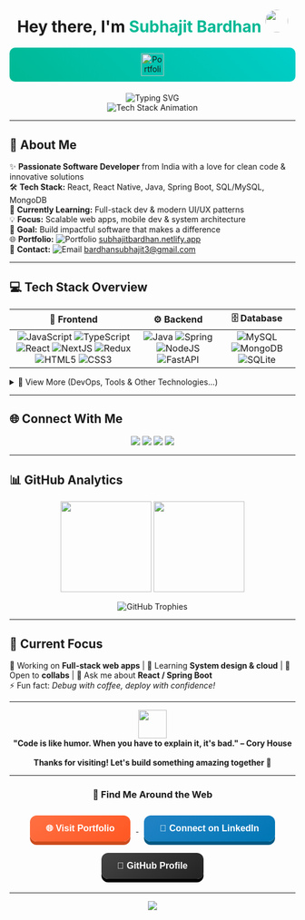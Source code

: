 <!-- ⭐ Compact & Stylish README by Subhajit Bardhan -->
<div align="center">
  <h1>
    Hey there, I'm <span style="color:#00b894;">Subhajit Bardhan</span>
    <img src="https://media.giphy.com/media/hvRJCLFzcasrR4ia7z/giphy.gif" width="40" style="border-radius:50%;" />
  </h1>

  <!-- 🌐 Portfolio Link with Gradient -->
 <div style="
  background: linear-gradient(45deg, #00b894, #00cec9);
  padding: 10px;
  border-radius: 10px;
  margin: 20px 0;">
  <a href="https://subhajitbardhan.netlify.app/" target="_blank">
    <img src="https://img.shields.io/badge/_Live_Portfolio-FF5722?style=for-the-badge&logo=safari&logoColor=white" alt="Portfolio" height="40" />
  </a>
</div>


  <!-- Typing Animation -->
  <img src="https://readme-typing-svg.demolab.com?font=Fira+Code&weight=500&size=24&pause=1000&color=00B894&center=true&vCenter=true&width=550&lines=Full+Stack+Software+Developer;React+%7C+Node.js+%7C+Spring+Boot+%7C+Java;Frontend+%26+Backend+Expert;Always+Learning+%26+Building;Open+Source+Contributor" alt="Typing SVG" />

  <br/>

  <!-- Tech Icons -->
  <img src="https://skillicons.dev/icons?i=react,nodejs,spring,mongodb,java,javascript,typescript,html,css,mysql,git,github&theme=dark&perline=6" alt="Tech Stack Animation" />
</div>

---

## 🚀 About Me
✨ **Passionate Software Developer** from India with a love for clean code & innovative solutions  
🛠 **Tech Stack:** React, React Native, Java, Spring Boot, SQL/MySQL, MongoDB  
🌱 **Currently Learning:** Full-stack dev & modern UI/UX patterns  
💡 **Focus:** Scalable web apps, mobile dev & system architecture  
🎯 **Goal:** Build impactful software that makes a difference  
🌐 **Portfolio:** ![Portfolio](https://img.shields.io/badge/Portfolio-FF5722?style=flat-square&logo=safari&logoColor=white) [subhajitbardhan.netlify.app](https://subhajitbardhan.netlify.app/)  
📧 **Contact:** ![Email](https://img.shields.io/badge/Email-D14836?style=flat-square&logo=gmail&logoColor=white) [bardhansubhajit3@gmail.com](mailto:bardhansubhajit3@gmail.com)

---

## 💻 Tech Stack Overview

<div align="center">

| 🎨 Frontend | ⚙️ Backend | 🗄️ Database |
| :-: | :-: | :-: |
| ![JavaScript](https://img.shields.io/badge/javascript-%23323330?style=for-the-badge&logo=javascript&logoColor=%23F7DF1E) ![TypeScript](https://img.shields.io/badge/typescript-%23007ACC?style=for-the-badge&logo=typescript&logoColor=white) ![React](https://img.shields.io/badge/react-%2320232a?style=for-the-badge&logo=react&logoColor=%2361DAFB) ![NextJS](https://img.shields.io/badge/next-black?style=for-the-badge&logo=next.js&logoColor=white) ![Redux](https://img.shields.io/badge/redux-%23593d88?style=for-the-badge&logo=redux&logoColor=white) ![HTML5](https://img.shields.io/badge/html5-%23E34F26?style=for-the-badge&logo=html5&logoColor=white) ![CSS3](https://img.shields.io/badge/css3-%231572B6?style=for-the-badge&logo=css3&logoColor=white) | ![Java](https://img.shields.io/badge/java-%23ED8B00?style=for-the-badge&logo=openjdk&logoColor=white) ![Spring](https://img.shields.io/badge/spring-%236DB33F?style=for-the-badge&logo=spring&logoColor=white) ![NodeJS](https://img.shields.io/badge/node.js-6DA55F?style=for-the-badge&logo=nestjs&logoColor=white) ![FastAPI](https://img.shields.io/badge/FastAPI-005571?style=for-the-badge&logo=fastapi) | ![MySQL](https://img.shields.io/badge/mysql-4479A1?style=for-the-badge&logo=mysql&logoColor=white) ![MongoDB](https://img.shields.io/badge/MongoDB-%234ea94b?style=for-the-badge&logo=mongodb&logoColor=white) ![SQLite](https://img.shields.io/badge/sqlite-%2307405e?style=for-the-badge&logo=sqlite&logoColor=white) |

</div>

<details>
<summary>🔧 View More (DevOps, Tools & Other Technologies...)</summary>

### ☁️ Cloud & DevOps
![Netlify](https://img.shields.io/badge/netlify-%23000000?style=for-the-badge&logo=netlify&logoColor=#00C7B7) ![Heroku](https://img.shields.io/badge/heroku-%23430098?style=for-the-badge&logo=heroku&logoColor=white) ![Render](https://img.shields.io/badge/Render-%46E3B7?style=for-the-badge&logo=render&logoColor=white) ![Firebase](https://img.shields.io/badge/firebase-%23039BE5?style=for-the-badge&logo=firebase)

### 🛠 Other Languages & Tools
![C](https://img.shields.io/badge/c-%2300599C?style=for-the-badge&logo=c&logoColor=white) ![Kotlin](https://img.shields.io/badge/kotlin-%237F52FF?style=for-the-badge&logo=kotlin&logoColor=white) ![Dart](https://img.shields.io/badge/dart-%230175C2?style=for-the-badge&logo=dart&logoColor=white) ![Flutter](https://img.shields.io/badge/Flutter-%2302569B?style=for-the-badge&logo=Flutter&logoColor=white)

</details>





---

## 🌐 Connect With Me

<p align="center">
  <a href="https://linkedin.com/in/subhajitbardhan"><img src="https://img.shields.io/badge/LinkedIn-0077B5?style=for-the-badge&logo=linkedin&logoColor=white"></a>
  <a href="mailto:bardhansubhajit3@gmail.com"><img src="https://img.shields.io/badge/📧_Email-D14836?style=for-the-badge&logo=gmail&logoColor=white"></a>
  <a href="https://subhajitbardhan.netlify.app/"><img src="https://img.shields.io/badge/🌐_Portfolio-FF5722?style=for-the-badge&logo=safari&logoColor=white"></a>
  <a href="https://github.com/SubhajitBardhanPc"><img src="https://img.shields.io/badge/GitHub-100000?style=for-the-badge&logo=github&logoColor=white"></a>
</p>

---

## 📊 GitHub Analytics

<p align="center">
  <img height="160" src="https://github-readme-stats.vercel.app/api?username=SubhajitBardhanPc&show_icons=true&theme=tokyonight&include_all_commits=true&count_private=true&hide_border=true&bg_color=0d1117&title_color=FFD700&text_color=c9d1d9&icon_color=FFD700"/>
  <img height="160" src="https://github-readme-stats.vercel.app/api/top-langs/?username=SubhajitBardhanPc&layout=compact&langs_count=8&theme=tokyonight&hide_border=true&bg_color=0d1117&title_color=FFD700&text_color=c9d1d9"/>
</p>

<p align="center">
  <img src="https://github-profile-trophy.vercel.app/?username=SubhajitBardhanPc&theme=onedark&no-frame=true&margin-w=10&column=6" alt="GitHub Trophies"/>
</p>



---

## 🎯 Current Focus

🔭 Working on **Full-stack web apps** | 🌱 Learning **System design & cloud** | 👯 Open to **collabs** | 💬 Ask me about **React / Spring Boot**  
⚡ Fun fact: *Debug with coffee, deploy with confidence!*

---

<div align="center">
  <img src="https://media.giphy.com/media/LnQjpWaON8nhr21vNW/giphy.gif" width="50"><br/>
  <strong>"Code is like humor. When you have to explain it, it's bad." – Cory House</strong>
  <br/><br/>
  <strong>Thanks for visiting! Let's build something amazing together 🚀</strong>
</div>

---

<div align="center">
  <h3>🔗 Find Me Around the Web</h3>
  <a href="https://subhajitbardhan.netlify.app/" target="_blank">
    <button style="
      margin:10px;padding:14px 28px;font-size:16px;color:white;
      background:linear-gradient(145deg,#ff7043,#ff5722);border:none;
      border-radius:12px;box-shadow:0 6px #cc4b1c;cursor:pointer;
      transition:all .3s;font-weight:600;">
      🌐 Visit Portfolio
    </button>
  </a>
  <a href="https://linkedin.com/in/subhajitbardhan" target="_blank">
    <button style="
      margin:10px;padding:14px 28px;font-size:16px;color:white;
      background:linear-gradient(145deg,#2283c5,#0077b5);border:none;
      border-radius:12px;box-shadow:0 6px #005983;cursor:pointer;
      transition:all .3s;font-weight:600;">
      💼 Connect on LinkedIn
    </button>
  </a>
  <a href="https://github.com/SubhajitBardhanPc" target="_blank">
    <button style="
      margin:10px;padding:14px 28px;font-size:16px;color:white;
      background:linear-gradient(145deg,#444,#222);border:none;
      border-radius:12px;box-shadow:0 6px #000;cursor:pointer;
      transition:all .3s;font-weight:600;">
      🐙 GitHub Profile
    </button>
  </a>
</div>

---

<div align="center">
  <img src="https://capsule-render.vercel.app/api?type=waving&color=gradient&height=100&section=footer&fontColor=ffffff&text=&animation=fadeIn&colors=lightblue,skyblue,silver"/>
</div>


